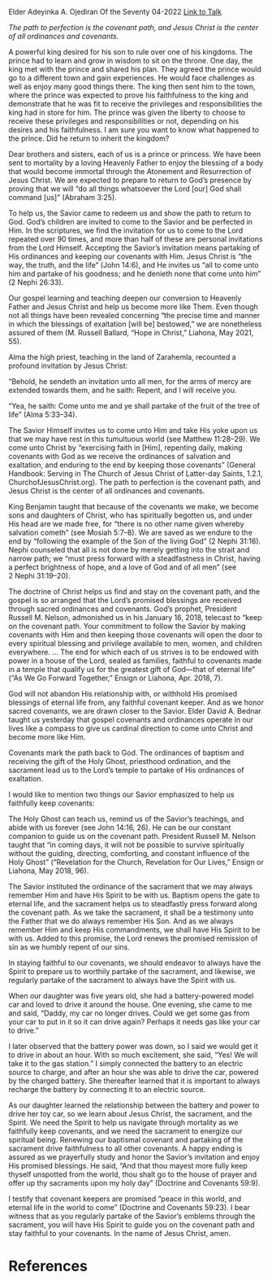 Elder Adeyinka A. Ojediran
Of the Seventy
04-2022
[Link to Talk](https://www.churchofjesuschrist.org/study/general-conference/2022/04/52ojediran?lang=eng)

_The path to perfection is the covenant path, and Jesus Christ is the center of all ordinances and covenants._

A powerful king desired for his son to rule over one of his kingdoms. The prince had to learn and grow in wisdom to sit on the throne. One day, the king met with the prince and shared his plan. They agreed the prince would go to a different town and gain experiences. He would face challenges as well as enjoy many good things there. The king then sent him to the town, where the prince was expected to prove his faithfulness to the king and demonstrate that he was fit to receive the privileges and responsibilities the king had in store for him. The prince was given the liberty to choose to receive these privileges and responsibilities or not, depending on his desires and his faithfulness. I am sure you want to know what happened to the prince. Did he return to inherit the kingdom?

Dear brothers and sisters, each of us is a prince or princess. We have been sent to mortality by a loving Heavenly Father to enjoy the blessing of a body that would become immortal through the Atonement and Resurrection of Jesus Christ. We are expected to prepare to return to God’s presence by proving that we will “do all things whatsoever the Lord [our] God shall command [us]” (Abraham 3:25).

To help us, the Savior came to redeem us and show the path to return to God. God’s children are invited to come to the Savior and be perfected in Him. In the scriptures, we find the invitation for us to come to the Lord repeated over 90 times, and more than half of these are personal invitations from the Lord Himself. Accepting the Savior’s invitation means partaking of His ordinances and keeping our covenants with Him. Jesus Christ is “the way, the truth, and the life” (John 14:6), and He invites us “all to come unto him and partake of his goodness; and he denieth none that come unto him” (2 Nephi 26:33).

Our gospel learning and teaching deepen our conversion to Heavenly Father and Jesus Christ and help us become more like Them. Even though not all things have been revealed concerning “the precise time and manner in which the blessings of exaltation [will be] bestowed,” we are nonetheless assured of them (M. Russell Ballard, “Hope in Christ,” Liahona, May 2021, 55).

Alma the high priest, teaching in the land of Zarahemla, recounted a profound invitation by Jesus Christ:

“Behold, he sendeth an invitation unto all men, for the arms of mercy are extended towards them, and he saith: Repent, and I will receive you.

“Yea, he saith: Come unto me and ye shall partake of the fruit of the tree of life” (Alma 5:33–34).

The Savior Himself invites us to come unto Him and take His yoke upon us that we may have rest in this tumultuous world (see Matthew 11:28–29). We come unto Christ by “exercising faith in [Him], repenting daily, making covenants with God as we receive the ordinances of salvation and exaltation, and enduring to the end by keeping those covenants” (General Handbook: Serving in The Church of Jesus Christ of Latter-day Saints, 1.2.1, ChurchofJesusChrist.org). The path to perfection is the covenant path, and Jesus Christ is the center of all ordinances and covenants.

King Benjamin taught that because of the covenants we make, we become sons and daughters of Christ, who has spiritually begotten us, and under His head are we made free, for “there is no other name given whereby salvation cometh” (see Mosiah 5:7–8). We are saved as we endure to the end by “following the example of the Son of the living God” (2 Nephi 31:16). Nephi counseled that all is not done by merely getting into the strait and narrow path; we “must press forward with a steadfastness in Christ, having a perfect brightness of hope, and a love of God and of all men” (see 2 Nephi 31:19–20).

The doctrine of Christ helps us find and stay on the covenant path, and the gospel is so arranged that the Lord’s promised blessings are received through sacred ordinances and covenants. God’s prophet, President Russell M. Nelson, admonished us in his January 16, 2018, telecast to “keep on the covenant path. Your commitment to follow the Savior by making covenants with Him and then keeping those covenants will open the door to every spiritual blessing and privilege available to men, women, and children everywhere. … The end for which each of us strives is to be endowed with power in a house of the Lord, sealed as families, faithful to covenants made in a temple that qualify us for the greatest gift of God—that of eternal life” (“As We Go Forward Together,” Ensign or Liahona, Apr. 2018, 7).

God will not abandon His relationship with, or withhold His promised blessings of eternal life from, any faithful covenant keeper. And as we honor sacred covenants, we are drawn closer to the Savior. Elder David A. Bednar taught us yesterday that gospel covenants and ordinances operate in our lives like a compass to give us cardinal direction to come unto Christ and become more like Him.

Covenants mark the path back to God. The ordinances of baptism and receiving the gift of the Holy Ghost, priesthood ordination, and the sacrament lead us to the Lord’s temple to partake of His ordinances of exaltation.

I would like to mention two things our Savior emphasized to help us faithfully keep covenants:





The Holy Ghost can teach us, remind us of the Savior’s teachings, and abide with us forever (see John 14:16, 26). He can be our constant companion to guide us on the covenant path. President Russell M. Nelson taught that “in coming days, it will not be possible to survive spiritually without the guiding, directing, comforting, and constant influence of the Holy Ghost” (“Revelation for the Church, Revelation for Our Lives,” Ensign or Liahona, May 2018, 96).





The Savior instituted the ordinance of the sacrament that we may always remember Him and have His Spirit to be with us. Baptism opens the gate to eternal life, and the sacrament helps us to steadfastly press forward along the covenant path. As we take the sacrament, it shall be a testimony unto the Father that we do always remember His Son. And as we always remember Him and keep His commandments, we shall have His Spirit to be with us. Added to this promise, the Lord renews the promised remission of sin as we humbly repent of our sins.





In staying faithful to our covenants, we should endeavor to always have the Spirit to prepare us to worthily partake of the sacrament, and likewise, we regularly partake of the sacrament to always have the Spirit with us.

When our daughter was five years old, she had a battery-powered model car and loved to drive it around the house. One evening, she came to me and said, “Daddy, my car no longer drives. Could we get some gas from your car to put in it so it can drive again? Perhaps it needs gas like your car to drive.”

I later observed that the battery power was down, so I said we would get it to drive in about an hour. With so much excitement, she said, “Yes! We will take it to the gas station.” I simply connected the battery to an electric source to charge, and after an hour she was able to drive the car, powered by the charged battery. She thereafter learned that it is important to always recharge the battery by connecting it to an electric source.

As our daughter learned the relationship between the battery and power to drive her toy car, so we learn about Jesus Christ, the sacrament, and the Spirit. We need the Spirit to help us navigate through mortality as we faithfully keep covenants, and we need the sacrament to energize our spiritual being. Renewing our baptismal covenant and partaking of the sacrament drive faithfulness to all other covenants. A happy ending is assured as we prayerfully study and honor the Savior’s invitation and enjoy His promised blessings. He said, “And that thou mayest more fully keep thyself unspotted from the world, thou shalt go to the house of prayer and offer up thy sacraments upon my holy day” (Doctrine and Covenants 59:9).

I testify that covenant keepers are promised “peace in this world, and eternal life in the world to come” (Doctrine and Covenants 59:23). I bear witness that as you regularly partake of the Savior’s emblems through the sacrament, you will have His Spirit to guide you on the covenant path and stay faithful to your covenants. In the name of Jesus Christ, amen.

# References
